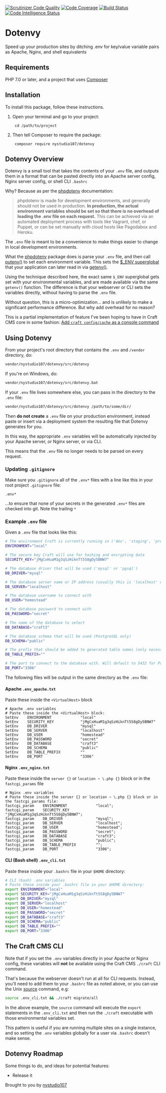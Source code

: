 [![Scrutinizer Code Quality](https://scrutinizer-ci.com/g/nystudio107/dotenvy/badges/quality-score.png?b=v1)](https://scrutinizer-ci.com/g/nystudio107/dotenvy/?branch=v1) [![Code Coverage](https://scrutinizer-ci.com/g/nystudio107/dotenvy/badges/coverage.png?b=v1)](https://scrutinizer-ci.com/g/nystudio107/dotenvy/?branch=v1) [![Build Status](https://scrutinizer-ci.com/g/nystudio107/dotenvy/badges/build.png?b=v1)](https://scrutinizer-ci.com/g/nystudio107/dotenvy/build-status/v1) [![Code Intelligence Status](https://scrutinizer-ci.com/g/nystudio107/dotenvy/badges/code-intelligence.svg?b=v1)](https://scrutinizer-ci.com/code-intelligence)

# Dotenvy

Speed up your production sites by ditching .env for key/value variable pairs as Apache, Nginx, and shell equivalents

## Requirements

PHP 7.0 or later, and a project that uses [Composer](https://getcomposer.org/)

## Installation

To install this package, follow these instructions.

1. Open your terminal and go to your project:

        cd /path/to/project

2. Then tell Composer to require the package:

        composer require nystudio107/dotenvy

## Dotenvy Overview

Dotenvy is a small tool that takes the contents of your `.env` file, and outputs them in a format that can be pasted directly into an Apache server config, Nginx server config, or shell CLI `.bashrc`

Why? Because as per the [phpdotenv](https://github.com/vlucas/phpdotenv) documentation:

> phpdotenv is made for development environments, and generally should not be used in production. **In production, the actual environment variables should be set so that there is no overhead of loading the .env file on each request.** This can be achieved via an automated deployment process with tools like Vagrant, chef, or Puppet, or can be set manually with cloud hosts like Pagodabox and Heroku.
  
  The `.env` file is meant to be a convenience to make things easier to change in local development environments.
  
  What the [phpdotenv](https://github.com/vlucas/phpdotenv) package does is parse your `.env` file, and then call [putenv()](http://php.net/manual/en/function.putenv.php) to set each environment variable. This sets the [$_ENV superglobal](http://php.net/manual/en/reserved.variables.environment.php) that your application can later read in via [getenv()](http://php.net/manual/en/function.getenv.php).
  
  Using the technique described here, the exact same `$_ENV` superglobal gets set with your environmental variables, and are made available via the same `getenv()` function. The difference is that your webserver or CLI sets the variables directly, without having to parse the `.env` file.
  
  Without question, this is a micro-optimization... and is unlikely to make a significant performance difference. But why add overhead for no reason?
  
  This is a partial implementation of feature I've been hoping to have in Craft CMS core in some fashion: [Add `craft config/cache` as a console command](https://github.com/craftcms/cms/issues/1607)
  
## Using Dotenvy

From your project's root directory that contains the `.env` and `/vendor` directory, do:

```bash
vendor/nystudio107/dotenvy/src/dotenvy
```

If you're on Windows, do:
```bash
vendor/nystudio107/dotenvy/src/dotenvy.bat
```

If your `.env` file lives somewhere else, you can pass in the directory to the `.env` file:

```bash
vendor/nystudio107/dotenvy/src/dotenvy /path/to/some/dir/
```

Then **do not create** a `.env` file on your production environment, instead paste or insert via a deployment system the resulting file that Dotenvy generates for you.

In this way, the appropriate `.env` variables will be automatically injected by your Apache server, or Nginx server, or via CLI.

This means that the `.env` file no longer needs to be parsed on every request.

### Updating `.gitignore`

Make sure you `.gitignore` all of the `.env*` files with a line like this in your root project `.gitignore` file:

```
.env*
```
...to ensure that none of your secrets in the generated `.env*` files are checked into git. Note the trailing `*`

### Example `.env` file

Given a `.env` file that looks like this:

```bash
# The environment Craft is currently running in ('dev', 'staging', 'production', etc.)
ENVIRONMENT="local"

# The secure key Craft will use for hashing and encrypting data
SECURITY_KEY="jMgCxHuaM1g3qSzHiknTt5S8gDy5BNW7"

# The database driver that will be used ('mysql' or 'pgsql')
DB_DRIVER="mysql"

# The database server name or IP address (usually this is 'localhost' or '127.0.0.1')
DB_SERVER="localhost"

# The database username to connect with
DB_USER="homestead"

# The database password to connect with
DB_PASSWORD="secret"

# The name of the database to select
DB_DATABASE="craft3"

# The database schema that will be used (PostgreSQL only)
DB_SCHEMA="public"

# The prefix that should be added to generated table names (only necessary if multiple things are sharing the same database)
DB_TABLE_PREFIX=""

# The port to connect to the database with. Will default to 5432 for PostgreSQL and 3306 for MySQL.
DB_PORT="3306"
```

The following files will be output in the same directory as the `.env` file:

#### Apache `.env_apache.txt`

Paste these inside the `<VirtualHost>` block

```apacheconfig
# Apache .env variables
# Paste these inside the <VirtualHost> block:
SetEnv    ENVIRONMENT             "local"
SetEnv    SECURITY_KEY            "jMgCxHuaM1g3qSzHiknTt5S8gDy5BNW7"
SetEnv    DB_DRIVER               "mysql"
SetEnv    DB_SERVER               "localhost"
SetEnv    DB_USER                 "homestead"
SetEnv    DB_PASSWORD             "secret"
SetEnv    DB_DATABASE             "craft3"
SetEnv    DB_SCHEMA               "public"
SetEnv    DB_TABLE_PREFIX         ""
SetEnv    DB_PORT                 "3306"
```

#### Nginx `.env_nginx.txt`

Paste these inside the `server {}` or `location ~ \.php {}` block or in the `fastcgi_params` file

```apacheconfig
# Nginx .env variables
# Paste these inside the server {} or location ~ \.php {} block or in the fastcgi_params file:
fastcgi_param    ENVIRONMENT             "local";
fastcgi_param    SECURITY_KEY            "jMgCxHuaM1g3qSzHiknTt5S8gDy5BNW7";
fastcgi_param    DB_DRIVER               "mysql";
fastcgi_param    DB_SERVER               "localhost";
fastcgi_param    DB_USER                 "homestead";
fastcgi_param    DB_PASSWORD             "secret";
fastcgi_param    DB_DATABASE             "craft3";
fastcgi_param    DB_SCHEMA               "public";
fastcgi_param    DB_TABLE_PREFIX         "";
fastcgi_param    DB_PORT                 "3306";
```

#### CLI (Bash shell) `.env_cli.txt`

Paste these inside your `.bashrc` file in your `$HOME` directory:

```bash
# CLI (bash) .env variables
# Paste these inside your .bashrc file in your $HOME directory:
export ENVIRONMENT="local"
export SECURITY_KEY="jMgCxHuaM1g3qSzHiknTt5S8gDy5BNW7"
export DB_DRIVER="mysql"
export DB_SERVER="localhost"
export DB_USER="homestead"
export DB_PASSWORD="secret"
export DB_DATABASE="craft3"
export DB_SCHEMA="public"
export DB_TABLE_PREFIX=""
export DB_PORT="3306"
```

## The Craft CMS CLI

Note that if you set the `.env` variables directly in your Apache or Nginx config, these variables will **not** be available using the Craft CMS `./craft` CLI command.

That's because the webserver doesn't run at all for CLI requests. Instead, you'll need to add them to your `.bashrc` file as noted above, or you can use the Unix [source](https://bash.cyberciti.biz/guide/Source_command) command, e.g:

```bash
source .env_cli.txt && ./craft migrate/all
```

In the above example, the `source` command will execute the `export` statements in the `.env_cli.txt` and then run the `./craft` executable with those environmental variables set.

This pattern is useful if you are running multiple sites on a single instance, and so setting the `.env` variables globally for a user via `.bashrc` doesn't make sense.
 
## Dotenvy Roadmap

Some things to do, and ideas for potential features:

* Release it

Brought to you by [nystudio107](https://nystudio107.com/)
